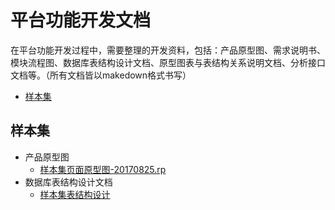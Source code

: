 平台功能开发文档
=============
在平台功能开发过程中，需要整理的开发资料，包括：产品原型图、需求说明书、模块流程图、数据库表结构设计文档、原型图表与表结构关系说明文档、分析接口文档等。（所有文档皆以makedown格式书写）

* [样本集](#user-content-workflow)

## 样本集

* 产品原型图
  + [样本集页面原型图-20170825.rp](sample_base/样本集页面原型图-20170825.rp)
* 数据库表结构设计文档
  + [样本集表结构设计](sample_base/样本集表结构设计)
